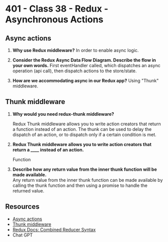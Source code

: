 # 401 - Class 38 - Redux - Asynchronous Actions

## Async actions

1. **Why use Redux middleware?**
  In order to enable async logic.
2. **Consider the Redux Async Data Flow Diagram. Describe the flow in your own words.**
  First eventHandler called, which dispatches an async operation (api call), then dispatch actions to the store/state.

3. **How are we accommodating async in our Redux app?**
  Using "Thunk" middleware.

## Thunk middleware

1. **Why would you need redux-thunk middleware?**  

    Redux Thunk middleware allows you to write action creators that return a function instead of an action. The thunk can be used to delay the dispatch of an action, or to dispatch only if a certain condition is met.

2. **Redux Thunk middleware allows you to write action creators that return a ____ instead of an action.**  

    Function

3. **Describe how any return value from the inner thunk function will be made available.**  
    Any return value from the inner thunk function can be made available by calling the thunk function and then using a promise to handle the returned value.

## Resources

* [Async actions](https://redux.js.org/tutorials/fundamentals/part-6-async-logic)
* [Thunk middleware](https://redux.js.org/usage/structuring-reducers/using-combinereducers/)
* [Redux Docs: Combined Reducer Syntax](https://redux.js.org/api/combinereducers/)
* Chat GPT
